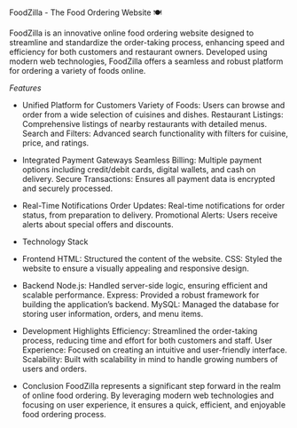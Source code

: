 FoodZilla - The Food Ordering Website 🍽️

FoodZilla is an innovative online food ordering website designed to streamline and standardize the order-taking process, enhancing speed and efficiency for both customers and restaurant owners. Developed using modern web technologies, FoodZilla offers a seamless and robust platform for ordering a variety of foods online.

*Features*
- Unified Platform for Customers
Variety of Foods: Users can browse and order from a wide selection of cuisines and dishes.
Restaurant Listings: Comprehensive listings of nearby restaurants with detailed menus.
Search and Filters: Advanced search functionality with filters for cuisine, price, and ratings.

- Integrated Payment Gateways
Seamless Billing: Multiple payment options including credit/debit cards, digital wallets, and cash on delivery.
Secure Transactions: Ensures all payment data is encrypted and securely processed.

- Real-Time Notifications
Order Updates: Real-time notifications for order status, from preparation to delivery.
Promotional Alerts: Users receive alerts about special offers and discounts.

* Technology Stack
- Frontend
HTML: Structured the content of the website.
CSS: Styled the website to ensure a visually appealing and responsive design.

- Backend
Node.js: Handled server-side logic, ensuring efficient and scalable performance.
Express: Provided a robust framework for building the application’s backend.
MySQL: Managed the database for storing user information, orders, and menu items.

* Development Highlights
Efficiency: Streamlined the order-taking process, reducing time and effort for both customers and staff.
User Experience: Focused on creating an intuitive and user-friendly interface.
Scalability: Built with scalability in mind to handle growing numbers of users and orders.

* Conclusion
FoodZilla represents a significant step forward in the realm of online food ordering. By leveraging modern web technologies and focusing on user experience, it ensures a quick, efficient, and enjoyable food ordering process.








